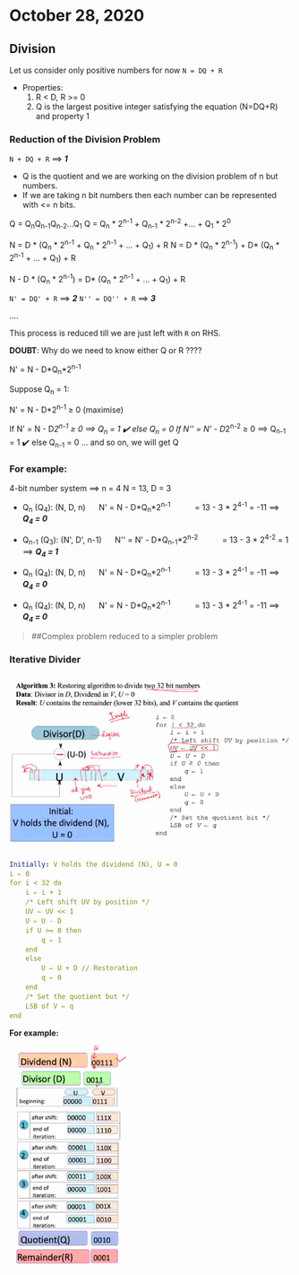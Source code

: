 # October 28, 2020

## Division

Let us consider only positive numbers for now
`N = DQ + R`

- Properties:
	1. R < D, R >= 0
	1. Q is the largest positive integer satisfying the equation (N=DQ+R) and property 1


### Reduction of the Division Problem


`N + DQ + R` ==> ***1***

- Q is the quotient and we are working on the division problem of n but numbers.
- If we are taking n bit numbers then each number can be represented with <= n bits.

Q = Q<sub>n</sub>Q<sub>n-1</sub>Q<sub>n-2</sub>...Q<sub>1</sub>
Q = Q<sub>n</sub> * 2<sup>n-1</sup> + Q<sub>n-1</sub> * 2<sup>n-2</sup> +... + Q<sub>1</sub> * 2<sup>0</sup>


N = D * (Q<sub>n</sub> * 2<sup>n-1</sup> + Q<sub>n</sub> * 2<sup>n-1</sup> + ... + Q<sub>1</sub>) + R
N = D * (Q<sub>n</sub> * 2<sup>n-1</sup>) + D* (Q<sub>n</sub> * 2<sup>n-1</sup> + ... + Q<sub>1</sub>) + R

N - D * (Q<sub>n</sub> * 2<sup>n-1</sup>) = D* (Q<sub>n</sub> * 2<sup>n-1</sup> + ... + Q<sub>1</sub>) + R

`N' = DQ' + R` ==> ***2***
`N'' = DQ'' + R` ==> ***3***

....

This process is reduced till we are just left with `R` on RHS.

**DOUBT**: Why do we need to know either Q or R ????


N' = N - D*Q<sub>n</sub>*2<sup>n-1</sup>

Suppose Q<sub>n</sub> = 1:

N' = N - D*2<sup>n-1</sup> &ge; 0 (maximise)

If N' = N - D*2<sup>n-1</sup> &ge; 0  ==> Q<sub>n</sub> = 1 :heavy_check_mark: else Q<sub>n</sub> = 0
If N'' = N' - D*2<sup>n-2</sup> &ge; 0  ==> Q<sub>n-1</sub> = 1 :heavy_check_mark: else Q<sub>n-1</sub> = 0
... and so on, we will get Q

### For example:

4-bit number system ==> n = 4
N = 13, D = 3

- Q<sub>n</sub> (Q<sub>4</sub>): (N, D, n)
&nbsp;&nbsp;&nbsp;&nbsp; N' = N - D*Q<sub>n</sub>*2<sup>n-1</sup>
&nbsp;&nbsp;&nbsp;&nbsp;&nbsp;&nbsp;&nbsp;&nbsp;&nbsp; = 13 - 3 * 2<sup>4-1</sup> = -11 ==> ***Q<sub>4</sub> = 0***

- Q<sub>n-1</sub> (Q<sub>3</sub>): (N', D', n-1)
&nbsp;&nbsp;&nbsp;&nbsp; N'' = N' - D*Q<sub>n-1</sub>*2<sup>n-2</sup>
&nbsp;&nbsp;&nbsp;&nbsp;&nbsp;&nbsp;&nbsp;&nbsp;&nbsp; = 13 - 3 * 2<sup>4-2</sup> = 1 ==> ***Q<sub>4</sub> = 1***

- Q<sub>n</sub> (Q<sub>4</sub>): (N, D, n)
&nbsp;&nbsp;&nbsp;&nbsp; N' = N - D*Q<sub>n</sub>*2<sup>n-1</sup>
&nbsp;&nbsp;&nbsp;&nbsp;&nbsp;&nbsp;&nbsp;&nbsp;&nbsp; = 13 - 3 * 2<sup>4-1</sup> = -11 ==> ***Q<sub>4</sub> = 0***

- Q<sub>n</sub> (Q<sub>4</sub>): (N, D, n)
&nbsp;&nbsp;&nbsp;&nbsp; N' = N - D*Q<sub>n</sub>*2<sup>n-1</sup>
&nbsp;&nbsp;&nbsp;&nbsp;&nbsp;&nbsp;&nbsp;&nbsp;&nbsp; = 13 - 3 * 2<sup>4-1</sup> = -11 ==> ***Q<sub>4</sub> = 0***


> ##Complex problem reduced to a simpler problem

### Iterative Divider
![Iterative Divider](./static/oct-28/10-53.png)
```yaml
Initially: V holds the dividend (N), U = 0
i ⇐ 0
for i < 32 do
	i ⇐ i + 1
	/* Left shift UV by position */
	UV ⇐ UV << 1
	U ⇐ U - D
	if U >= 0 then
		q ⇐ 1
	end
	else
		U ⇐ U + D // Restoration 
		q ⇐ 0
	end
	/* Set the quotient but */
	LSB of V ⇐ q
end
```

**For example:**

![Iterative Divider](./static/oct-28/11-02.png)
